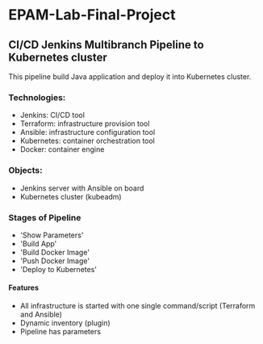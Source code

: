 # EPAM-Lab-Final-Project
## CI/CD Jenkins Multibranch Pipeline to Kubernetes cluster
This pipeline build Java application and deploy it into Kubernetes cluster.

### Technologies:
- Jenkins: CI/CD tool
- Terraform: infrastructure provision tool
- Ansible: infrastructure configuration tool
- Kubernetes: container orchestration tool
- Docker: container engine

### Objects:
- Jenkins server with Ansible on board
- Kubernetes cluster (kubeadm)

### Stages of Pipeline
- 'Show Parameters'
- 'Build App'
- 'Build Docker Image'
- 'Push Docker Image'
- 'Deploy to Kubernetes'

#### Features
- All infrastructure is started with one single command/script (Terraform and Ansible)
- Dynamic inventory (plugin)
- Pipeline has parameters
